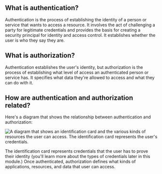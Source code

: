 ## What is authentication?

Authentication is the process of establishing the identity of a person or service that wants to access a resource. It involves the act of challenging a party for legitimate credentials and provides the basis for creating a security principal for identity and access control. It establishes whether the user is who they say they are.

## What is authorization?

Authentication establishes the user's identity, but authorization is the process of establishing what level of access an authenticated person or service has. It specifies what data they're allowed to access and what they can do with it.

## How are authentication and authorization related?

Here's a diagram that shows the relationship between authentication and authorization:

![A diagram that shows an identification card and the various kinds of resources the user can access. The identification card represents the user's credentials.](https://learn.microsoft.com/en-us/training/azure-fundamentals/secure-access-azure-identity-services/media/2-id-card-access.png)

The identification card represents credentials that the user has to prove their identity (you'll learn more about the types of credentials later in this module.) Once authenticated, authorization defines what kinds of applications, resources, and data that user can access.